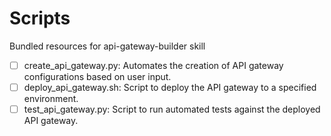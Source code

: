 # Scripts

Bundled resources for api-gateway-builder skill

- [ ] create_api_gateway.py: Automates the creation of API gateway configurations based on user input.
- [ ] deploy_api_gateway.sh: Script to deploy the API gateway to a specified environment.
- [ ] test_api_gateway.py: Script to run automated tests against the deployed API gateway.
